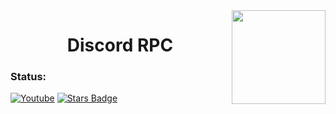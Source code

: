 <img align="right" src='https://github.com/niveshbirangal/discord-rpc/blob/master/readmeassets/intro.gif' width="150">
<h1 align="center">Discord RPC</h1>

### Status:
[![Youtube](https://img.shields.io/youtube/views/udY540zICDY?style=social)](https://www.youtube.com/watch?v=udY540zICDY&t=12s)
<a href="https://github.com/niveshbirangal/discord-rpc/stargazers"><img src="https://img.shields.io/github/stars/niveshbirangal/discord-rpc" alt="Stars Badge"/></a>

